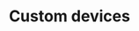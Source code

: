 ---
title: Custom devices
excerpt: ''
deprecated: false
hidden: true
metadata:
  title: ''
  description: ''
  robots: index
next:
  description: ''
---